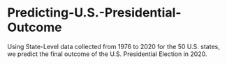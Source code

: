 # Predicting-U.S.-Presidential-Outcome
Using State-Level data collected from 1976 to 2020 for the 50 U.S. states, we predict the final outcome of the U.S. Presidential Election in 2020.
